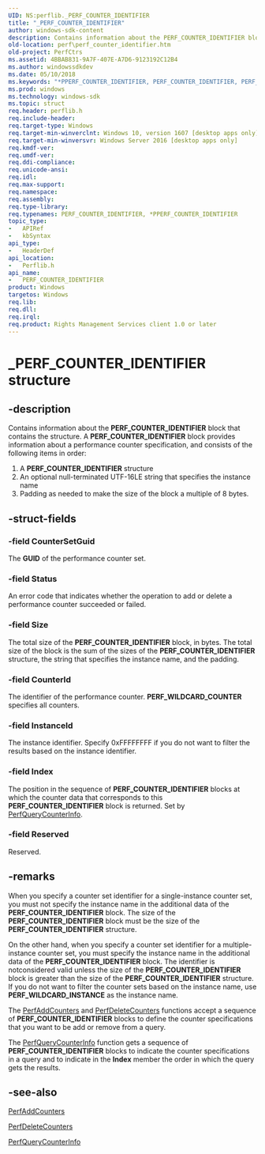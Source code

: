```yaml
---
UID: NS:perflib._PERF_COUNTER_IDENTIFIER
title: "_PERF_COUNTER_IDENTIFIER"
author: windows-sdk-content
description: Contains information about the PERF_COUNTER_IDENTIFIER block that contains the structure.
old-location: perf\perf_counter_identifier.htm
old-project: PerfCtrs
ms.assetid: 4BBAB831-9A7F-407E-A7D6-9123192C12B4
ms.author: windowssdkdev
ms.date: 05/10/2018
ms.keywords: "*PPERF_COUNTER_IDENTIFIER, PERF_COUNTER_IDENTIFIER, PERF_COUNTER_IDENTIFIER structure [Perf], PPERF_COUNTER_IDENTIFIER, PPERF_COUNTER_IDENTIFIER structure pointer [Perf], _PERF_COUNTER_IDENTIFIER, perf.perf_counter_identifier, perflib/PERF_COUNTER_IDENTIFIER, perflib/PPERF_COUNTER_IDENTIFIER"
ms.prod: windows
ms.technology: windows-sdk
ms.topic: struct
req.header: perflib.h
req.include-header: 
req.target-type: Windows
req.target-min-winverclnt: Windows 10, version 1607 [desktop apps only]
req.target-min-winversvr: Windows Server 2016 [desktop apps only]
req.kmdf-ver: 
req.umdf-ver: 
req.ddi-compliance: 
req.unicode-ansi: 
req.idl: 
req.max-support: 
req.namespace: 
req.assembly: 
req.type-library: 
req.typenames: PERF_COUNTER_IDENTIFIER, *PPERF_COUNTER_IDENTIFIER
topic_type:
-	APIRef
-	kbSyntax
api_type:
-	HeaderDef
api_location:
-	Perflib.h
api_name:
-	PERF_COUNTER_IDENTIFIER
product: Windows
targetos: Windows
req.lib: 
req.dll: 
req.irql: 
req.product: Rights Management Services client 1.0 or later
---
```


# _PERF_COUNTER_IDENTIFIER structure


## -description


Contains information about the <b>PERF_COUNTER_IDENTIFIER</b> block that contains the structure. A <b>PERF_COUNTER_IDENTIFIER</b> block provides information about a performance counter specification, and consists of the following items in order: <ol>
<li>A <b>PERF_COUNTER_IDENTIFIER</b>
structure</li>
<li>An optional null-terminated UTF-16LE string that specifies the instance name</li>
<li>
Padding as needed to make the size of the block  a multiple of 8 bytes. </li>
</ol>



## -struct-fields




### -field CounterSetGuid

The <b>GUID</b> of the performance counter set.


### -field Status

An error code  that indicates whether the operation to add or delete a performance counter succeeded or failed.


### -field Size

The total size of the <b>PERF_COUNTER_IDENTIFIER</b> block, in bytes. The total size of the block is the sum of the sizes of the <b>PERF_COUNTER_IDENTIFIER</b> structure, the string that specifies the instance name, and the padding.


### -field CounterId

The identifier of the performance counter. <b>PERF_WILDCARD_COUNTER</b> specifies  all counters.


### -field InstanceId

The instance identifier. Specify 0xFFFFFFFF if you do  not want to filter the results based on the instance identifier.


### -field Index

The position in the sequence of <b>PERF_COUNTER_IDENTIFIER</b> blocks at which the counter data that corresponds to this <b>PERF_COUNTER_IDENTIFIER</b> block is returned. Set by <a href="https://msdn.microsoft.com/42CAB98C-4525-499D-BA11-731A666E112D">PerfQueryCounterInfo</a>.


### -field Reserved

Reserved.


## -remarks



When you specify a counter set identifier for a single-instance counter set, you must not specify the
instance name in the additional data of the <b>PERF_COUNTER_IDENTIFIER</b> block. The size of the <b>PERF_COUNTER_IDENTIFIER</b> block must be the size of the <b>PERF_COUNTER_IDENTIFIER</b> structure.

On the other hand, when you specify a counter set identifier for a multiple-instance counter set, you must specify the instance name in the additional data of the <b>PERF_COUNTER_IDENTIFIER</b> block. The identifier is notconsidered valid unless the size of
the <b>PERF_COUNTER_IDENTIFIER</b> block is greater than the  size of the <b>PERF_COUNTER_IDENTIFIER</b> structure. If you do not want
to filter the counter sets based on the instance name, use <b>PERF_WILDCARD_INSTANCE</b> as the instance
name.

The <a href="https://msdn.microsoft.com/FC66E794-EF13-47BB-A704-735924363310">PerfAddCounters</a> and <a href="https://msdn.microsoft.com/330CA041-41CA-4C48-B88B-C48A0143505E">PerfDeleteCounters</a> functions accept a sequence of
<b>PERF_COUNTER_IDENTIFIER</b> blocks to define the counter specifications that you want to be
add or remove from a query.

The <a href="https://msdn.microsoft.com/42CAB98C-4525-499D-BA11-731A666E112D">PerfQueryCounterInfo</a> function gets a sequence of <b>PERF_COUNTER_IDENTIFIER</b>
blocks to indicate the counter specifications in a query and to indicate in the <b>Index</b> member the
order in which the  query gets the results.




## -see-also




<a href="https://msdn.microsoft.com/FC66E794-EF13-47BB-A704-735924363310">PerfAddCounters</a>



<a href="https://msdn.microsoft.com/330CA041-41CA-4C48-B88B-C48A0143505E">PerfDeleteCounters</a>



<a href="https://msdn.microsoft.com/42CAB98C-4525-499D-BA11-731A666E112D">PerfQueryCounterInfo</a>
 

 

